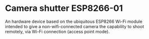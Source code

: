 # Camera shutter ESP8266-01

An hardware device based on the ubiquitous ESP8266 Wi-Fi module intended to give a 
non-wifi-connected camera the capability to shoot remotely, via Wi-Fi connection (access point mode).
